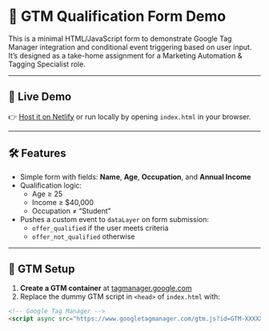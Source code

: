 # 🎯 GTM Qualification Form Demo

This is a minimal HTML/JavaScript form to demonstrate Google Tag Manager integration and conditional event triggering based on user input. It’s designed as a take-home assignment for a Marketing Automation & Tagging Specialist role.

---

## 🚀 Live Demo

👉 [Host it on Netlify](https://www.netlify.com/) or run locally by opening `index.html` in your browser.

---

## 🛠 Features

- Simple form with fields: **Name**, **Age**, **Occupation**, and **Annual Income**
- Qualification logic:
  - Age ≥ 25
  - Income ≥ $40,000
  - Occupation ≠ “Student”
- Pushes a custom event to `dataLayer` on form submission:
  - `offer_qualified` if the user meets criteria
  - `offer_not_qualified` otherwise

---

## 🧪 GTM Setup

1. **Create a GTM container** at [tagmanager.google.com](https://tagmanager.google.com/)
2. Replace the dummy GTM script in `<head>` of `index.html` with:

```html
<!-- Google Tag Manager -->
<script async src="https://www.googletagmanager.com/gtm.js?id=GTM-XXXXXXX"></script>
